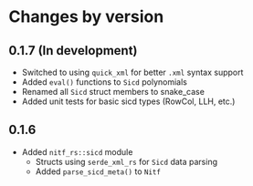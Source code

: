 # Changes by version

## 0.1.7 (In development)
- Switched to using `quick_xml` for better `.xml` syntax support
- Added `eval()` functions to `Sicd` polynomials
- Renamed all `Sicd` struct members to snake_case
- Added unit tests for basic sicd types (RowCol, LLH, etc.)

## 0.1.6
- Added `nitf_rs::sicd` module
  - Structs using `serde_xml_rs` for `Sicd` data parsing
  - Added `parse_sicd_meta()` to `Nitf`
